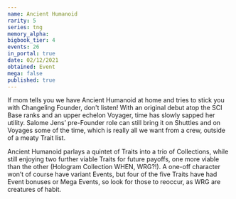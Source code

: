 ```yaml
---
name: Ancient Humanoid
rarity: 5
series: tng
memory_alpha:
bigbook_tier: 4
events: 26
in_portal: true
date: 02/12/2021
obtained: Event
mega: false
published: true
---
```


If mom tells you we have Ancient Humanoid at home and tries to stick you with Changeling Founder, don't listen! With an original debut atop the SCI Base ranks and an upper echelon Voyager, time has slowly sapped her utility. Salome Jens’ pre-Founder role can still bring it on Shuttles and on Voyages some of the time, which is really all we want from a crew, outside of a meaty Trait list.

Ancient Humanoid parlays a quintet of Traits into a trio of Collections, while still enjoying two further viable Traits for future payoffs, one more viable than the other (Hologram Collection WHEN, WRG?!). A one-off character won’t of course have variant Events, but four of the five Traits have had Event bonuses or Mega Events, so look for those to reoccur, as WRG are creatures of habit.
